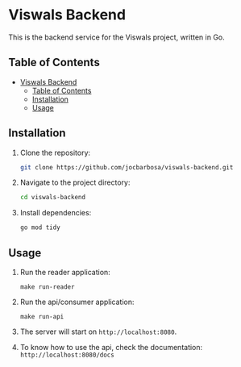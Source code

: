 # Viswals Backend

This is the backend service for the Viswals project, written in Go.

## Table of Contents

- [Viswals Backend](#viswals-backend)
  - [Table of Contents](#table-of-contents)
  - [Installation](#installation)
  - [Usage](#usage)

## Installation

1. Clone the repository:
    ```sh
    git clone https://github.com/jocbarbosa/viswals-backend.git
    ```
2. Navigate to the project directory:
    ```sh
    cd viswals-backend
    ```
3. Install dependencies:
    ```sh
    go mod tidy
    ```

## Usage

1. Run the reader application:
    ```
    make run-reader
    ```

2. Run the api/consumer application:
    ```
    make run-api
    ```
3. The server will start on `http://localhost:8080`.

4. To know how to use the api, check the documentation:
    `http://localhost:8080/docs`